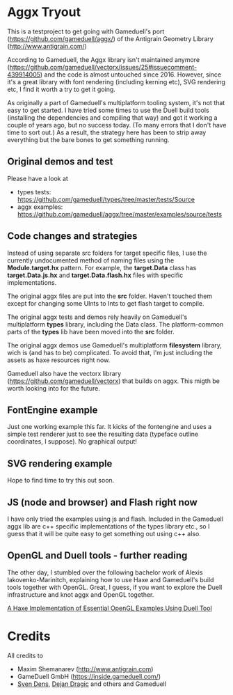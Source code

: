 # Aggx Tryout

This is a testproject to get going with Gameduell's port (https://github.com/gameduell/aggx/) of the Antigrain Geometry Library (http://www.antigrain.com/)

According to Gameduell, the Aggx library isn't maintained anymore (https://github.com/gameduell/vectorx/issues/25#issuecomment-439914005) and the code is almost untouched since 2016. However, since it's a great library with font rendering (including kerning etc), SVG rendering etc, I find it worth a try to get it going.

As originally a part of Gameduell's multiplatform tooling system, it's not that easy to get started. I have tried some times to use the Duell build tools (installing the dependencies and compiling that way) and got it working a couple of years ago, but no success today. (To many errors that I don't have time to sort out.) 
As a result, the strategy here has been to strip away everything but the bare bones to get something running.

## Original demos and test

Please have a look at 
- types tests: https://github.com/gameduell/types/tree/master/tests/Source
- aggx examples: https://github.com/gameduell/aggx/tree/master/examples/source/tests


## Code changes and strategies

Instead of using separate src folders for target specific files, I use the currently undocumented method of naming files using the **Module.target.hx** pattern. For example, the **target.Data** class has **target.Data.js.hx** and **target.Data.flash.hx** files with specific implementations.

The original aggx files are put into the **src** folder. Haven't touched them except for changing some UInts to Ints to get flash target to compile.

The original aggx tests and demos rely heavily on Gameduell's multiplatform **types** library, including the Data class. The platform-common parts of the **types** lib have been moved into the **src** folder.

The original aggx demos use Gameduell's multiplatform **filesystem** library, wich is (and has to be) complicated. To avoid that, I'm just including the assets as haxe resources right now.

Gameduell also have the vectorx library (https://github.com/gameduell/vectorx) that builds on aggx.
This migth be worth looking into for the future.

## FontEngine example

Just one working example this far. It kicks of the fontengine and uses a simple test renderer just to see the resulting data (typeface outline coordinates, I suppose). No graphical output!

## SVG rendering example

Hope to find time to try this out soon.

## JS (node and browser) and Flash right now

I have only tried the examples using js and flash. Included in the Gameduell aggx lib are c++ specific implementations of the types library etc., so I guess that it will be quite easy to get something out using c++ also.

## OpenGL and Duell tools - further reading

The other day, I stumbled over the following bachelor work of Alexis Iakovenko-Marinitch, explaining how to use Haxe and Gameduell's build tools together with OpenGL. Great, I guess, if you want to explore the Duell infrastructure and knot aggx and OpenGL together.

[A Haxe Implementation of Essential
OpenGL Examples Using Duell Tool](http://www.mi.fu-berlin.de/inf/groups/ag-ki/Theses/Completed-theses/Bachelor-theses/2016/Iakovenko/Bachelor-Iakovenko.pdf)

# Credits

All credits to
- Maxim Shemanarev (http://www.antigrain.com)
- GameDuell GmbH (https://inside.gameduell.com/)
- [Sven Dens](https://github.com/nensanders), [Dejan Dragic](https://github.com/dejan-gd) and others and Gameduell


